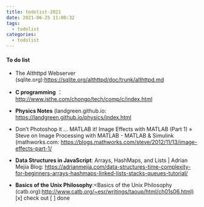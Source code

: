 ```yaml
---
title: todolist-2021
date: 2021-06-25 11:00:32
tags: 
  - todolist
categories:
  - todolist
---
```


#### To do list

*  The Althttpd Webserver (sqlite.org):<https://sqlite.org/althttpd/doc/trunk/althttpd.md>

* **C programming** ：<http://www.isthe.com/chongo/tech/comp/c/index.html>

* **Physics Notes** (landgreen.github.io: <https://landgreen.github.io/physics/index.html>

* Don’t Photoshop it … MATLAB it! Image Effects with MATLAB (Part 1) » Steve on Image Processing with MATLAB - MATLAB & Simulink (mathworks.com: <https://blogs.mathworks.com/steve/2012/11/13/image-effects-part-1/>

* **Data Structures in JavaScript**: Arrays, HashMaps, and Lists | Adrian Mejia Blog: <https://adrianmejia.com/data-structures-time-complexity-for-beginners-arrays-hashmaps-linked-lists-stacks-queues-tutorial/>

* **Basics of the Unix Philosophy**:<Basics of the Unix Philosophy (catb.org):<http://www.catb.org/~esr/writings/taoup/html/ch01s06.html)>
[x] check out 
[  ] done

